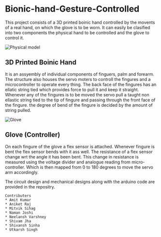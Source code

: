 # Bionic-hand-Gesture-Controlled

This project consists of a 3D printed boinic hand controlled by the movents of a real hand, on which the glove is to be worn. It can easily be clasified into two components the physical hand to be controlled and the glove to control it. 

![Physical model](https://github.com/ShivamJha1808/Bionic-hand-Gesture-Controlled/assets/96729576/c1f6d492-af57-48ac-9987-0c487c3c2370)


## 3D Printed Boinic Hand
It is an assyembly of individual components of finguers, palm and forearm. The structure also houses the servo moters to controll the fingures and a microcontroller to operate every thing. The back face of the fingures has an ellatic string tied which provides force to pull it and keep it straight. Whenever any of the fingures is to be moved the servo pull a taught non ellastic string tied to the tip of fingure and passing through the front face of the fingure. the degree of bend of the fingure is decided by the amount of string pulled.

![Glove](https://github.com/ShivamJha1808/Bionic-hand-Gesture-Controlled/assets/96729576/aef4c383-391e-49d1-afb6-4d25489406c0)


## Glove (Controller)
On each fingure of the glove a flex sensor is attached. Whenever fingure is bent the flex sensor bends with it ass well. The resistance of a flex sensor change wrt the angle it has been bent. This change in resistance is measured using the voltage divider and analogue reading from micro-controller. Which is then mapped from 0 to 180 degrees to move the servo arm accordingly.

The circuit design and mechanical designs along with the arduino code are provided in the repositry.

```
Contributers
* Amit Kumar
* Aniket Raj
* Mitvik Sihag
* Naman Joshi
* Neelansh Varshney
* Shivam Jha
* Shivansh Sinha
* Utkarsh Singh
```
